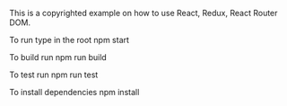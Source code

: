 This is a copyrighted example on how to use React, Redux, React Router DOM.

To run type in the root
npm start

To build run
npm run build

To test run
npm run test

To install dependencies
npm install
